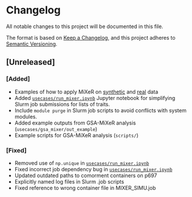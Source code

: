 # Changelog

All notable changes to this project will be documented in this file.

The format is based on [Keep a Changelog](https://keepachangelog.com/en/1.0.0/),
and this project adheres to [Semantic Versioning](https://semver.org/spec/v2.0.0.html).

## [Unreleased]

### [Added]

- Examples of how to apply MiXeR on [synthetic](usecases/mixer_real.md) and [real](usecases/mixer_simu.md) data
- Added [`usecases/run_mixer.ipynb`](usecases/run_mixer.ipynb) Jupyter notebook for simplifying Slurm job submissions for lists of traits.
- Include ``module purge`` in Slurm job scripts to avoid conflicts with system modules.
- Added example outputs from GSA-MiXeR analysis (`usecases/gsa_mixer/out_example`)
- Example scripts for GSA-MiXeR analysis (``scripts/``)

### [Fixed]

- Removed use of `np.unique` in [`usecases/run_mixer.ipynb`](usecases/run_mixer.ipynb)
- Fixed incorrect job dependency bug in [`usecases/run_mixer.ipynb`](usecases/run_mixer.ipynb)
- Updated outdated paths to comorment containers on p697
- Explicitly named log files in Slurm .job scripts
- Fixed reference to wrong container file in MIXER_SIMU.job

